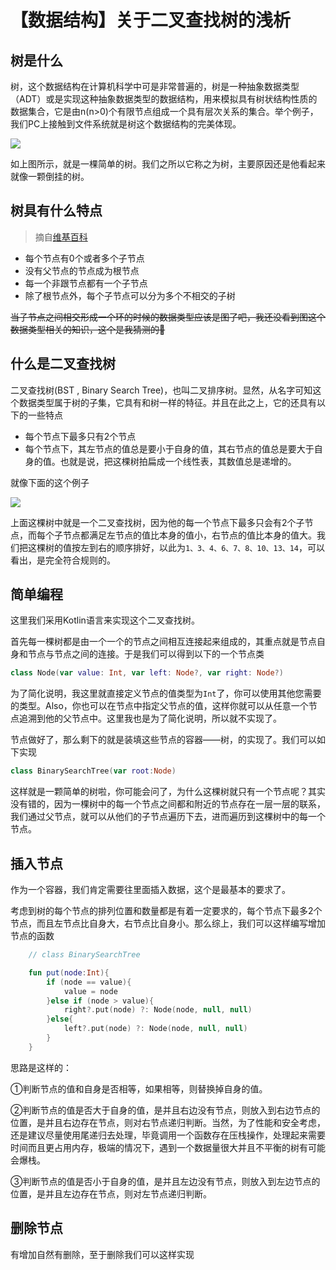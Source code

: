 # 【数据结构】关于二叉查找树的浅析

## 树是什么

树，这个数据结构在计算机科学中可是非常普遍的，树是一种抽象数据类型（ADT）或是实现这种抽象数据类型的数据结构，用来模拟具有树状结构性质的数据集合，它是由n(n>0)个有限节点组成一个具有层次关系的集合。举个例子，我们PC上接触到文件系统就是树这个数据结构的完美体现。

![](img/06.png)

如上图所示，就是一棵简单的树。我们之所以它称之为树，主要原因还是他看起来就像一颗倒挂的树。

## 树具有什么特点

> 摘自[维基百科](https://zh.wikipedia.org/wiki/%E6%A0%91_(%E6%95%B0%E6%8D%AE%E7%BB%93%E6%9E%84))

+ 每个节点有0个或者多个子节点
+ 没有父节点的节点成为根节点
+ 每一个非跟节点都有一个子节点
+ 除了根节点外，每个子节点可以分为多个不相交的子树

~~当子节点之间相交形成一个环的时候的数据类型应该是图了吧，我还没看到图这个数据类型相关的知识，这个是我猜测的🤮~~

## 什么是二叉查找树

二叉查找树(BST , Binary Search Tree)，也叫二叉排序树。显然，从名字可知这个数据类型属于树的子集，它具有和树一样的特征。并且在此之上，它的还具有以下的一些特点

+ 每个节点下最多只有2个节点
+ 每个节点下，其左节点的值总是要小于自身的值，其右节点的值总是要大于自身的值。也就是说，把这棵树拍扁成一个线性表，其数值总是递增的。

就像下面的这个例子

![](img/07.png)

上面这棵树中就是一个二叉查找树，因为他的每一个节点下最多只会有2个子节点，而每个子节点都满足左节点的值比本身的值小，右节点的值比本身的值大。我们把这棵树的值按左到右的顺序排好，以此为`1、3、4、6、7、8、10、13、14`，可以看出，是完全符合规则的。

## 简单编程

这里我们采用Kotlin语言来实现这个二叉查找树。

首先每一棵树都是由一个一个的节点之间相互连接起来组成的，其重点就是节点自身和节点与节点之间的连接。于是我们可以得到以下的一个节点类

```kotlin
class Node(var value: Int, var left: Node?, var right: Node?)
```

为了简化说明，我这里就直接定义节点的值类型为`Int`了，你可以使用其他您需要的类型。Also，你也可以在节点中指定父节点的值，这样你就可以从任意一个节点追溯到他的父节点中。这里我也是为了简化说明，所以就不实现了。

节点做好了，那么剩下的就是装填这些节点的容器——树，的实现了。我们可以如下实现

```kotlin
class BinarySearchTree(var root:Node)
```

这样就是一颗简单的树啦，你可能会问了，为什么这棵树就只有一个节点呢？其实没有错的，因为一棵树中的每一个节点之间都和附近的节点存在一层一层的联系，我们通过父节点，就可以从他们的子节点遍历下去，进而遍历到这棵树中的每一个节点。

## 插入节点

作为一个容器，我们肯定需要往里面插入数据，这个是最基本的要求了。

考虑到树的每个节点的排列位置和数量都是有着一定要求的，每个节点下最多2个节点，而且左节点比自身大，右节点比自身小。那么综上，我们可以这样编写增加节点的函数

```kotlin
	// class BinarySearchTree

    fun put(node:Int){
        if (node == value){
            value = node
        }else if (node > value){
            right?.put(node) ?: Node(node, null, null)
        }else{
            left?.put(node) ?: Node(node, null, null)
        }
    }
```

思路是这样的：

①判断节点的值和自身是否相等，如果相等，则替换掉自身的值。

②判断节点的值是否大于自身的值，是并且右边没有节点，则放入到右边节点的位置，是并且右边存在节点，则对右节点递归判断。当然，为了性能和安全考虑，还是建议尽量使用尾递归去处理，毕竟调用一个函数存在压栈操作，处理起来需要时间而且更占用内存，极端的情况下，遇到一个数据量很大并且不平衡的树有可能会爆栈。

③判断节点的值是否小于自身的值，是并且左边没有节点，则放入到左边节点的位置，是并且左边存在节点，则对左节点递归判断。

## 删除节点

有增加自然有删除，至于删除我们可以这样实现

```

```

